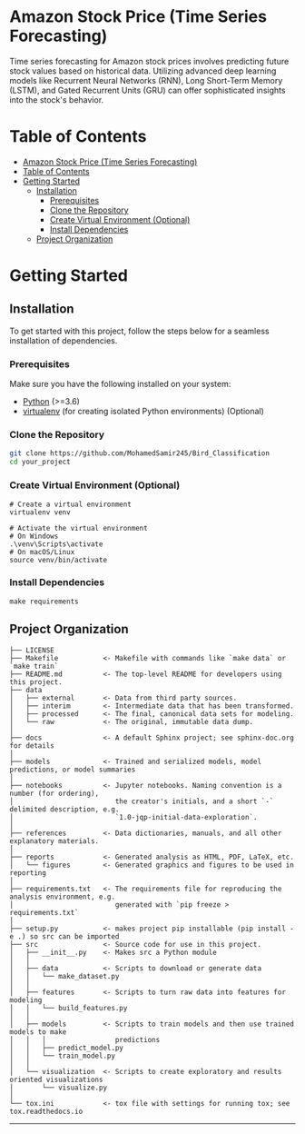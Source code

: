 # Amazon Stock Price (Time Series Forecasting)

 Time series forecasting for Amazon stock prices involves predicting future stock values based on historical data. Utilizing advanced deep learning models like Recurrent Neural Networks (RNN), Long Short-Term Memory (LSTM), and Gated Recurrent Units (GRU) can offer sophisticated insights into the stock's behavior.

# Table of Contents

- [Amazon Stock Price (Time Series Forecasting)](#amazon-stock-price-time-series-forecasting)
- [Table of Contents](#table-of-contents)
- [Getting Started](#getting-started)
  - [Installation](#installation)
    - [Prerequisites](#prerequisites)
    - [Clone the Repository](#clone-the-repository)
    - [Create Virtual Environment (Optional)](#create-virtual-environment-optional)
    - [Install Dependencies](#install-dependencies)
  - [Project Organization](#project-organization)

# Getting Started

## Installation

To get started with this project, follow the steps below for a seamless installation of dependencies.

### Prerequisites

Make sure you have the following installed on your system:

- [Python](https://www.python.org/) (>=3.6)
- [virtualenv](https://virtualenv.pypa.io/) (for creating isolated Python environments) (Optional)

### Clone the Repository

```bash
git clone https://github.com/MohamedSamir245/Bird_Classification
cd your_project
```

### Create Virtual Environment (Optional)

```
# Create a virtual environment
virtualenv venv

# Activate the virtual environment
# On Windows
.\venv\Scripts\activate
# On macOS/Linux
source venv/bin/activate
```

### Install Dependencies

```
make requirements
```

Project Organization
------------

    ├── LICENSE
    ├── Makefile           <- Makefile with commands like `make data` or `make train`
    ├── README.md          <- The top-level README for developers using this project.
    ├── data
    │   ├── external       <- Data from third party sources.
    │   ├── interim        <- Intermediate data that has been transformed.
    │   ├── processed      <- The final, canonical data sets for modeling.
    │   └── raw            <- The original, immutable data dump.
    │
    ├── docs               <- A default Sphinx project; see sphinx-doc.org for details
    │
    ├── models             <- Trained and serialized models, model predictions, or model summaries
    │
    ├── notebooks          <- Jupyter notebooks. Naming convention is a number (for ordering),
    │                         the creator's initials, and a short `-` delimited description, e.g.
    │                         `1.0-jqp-initial-data-exploration`.
    │
    ├── references         <- Data dictionaries, manuals, and all other explanatory materials.
    │
    ├── reports            <- Generated analysis as HTML, PDF, LaTeX, etc.
    │   └── figures        <- Generated graphics and figures to be used in reporting
    │
    ├── requirements.txt   <- The requirements file for reproducing the analysis environment, e.g.
    │                         generated with `pip freeze > requirements.txt`
    │
    ├── setup.py           <- makes project pip installable (pip install -e .) so src can be imported
    ├── src                <- Source code for use in this project.
    │   ├── __init__.py    <- Makes src a Python module
    │   │
    │   ├── data           <- Scripts to download or generate data
    │   │   └── make_dataset.py
    │   │
    │   ├── features       <- Scripts to turn raw data into features for modeling
    │   │   └── build_features.py
    │   │
    │   ├── models         <- Scripts to train models and then use trained models to make
    │   │   │                 predictions
    │   │   ├── predict_model.py
    │   │   └── train_model.py
    │   │
    │   └── visualization  <- Scripts to create exploratory and results oriented visualizations
    │       └── visualize.py
    │
    └── tox.ini            <- tox file with settings for running tox; see tox.readthedocs.io

--------
